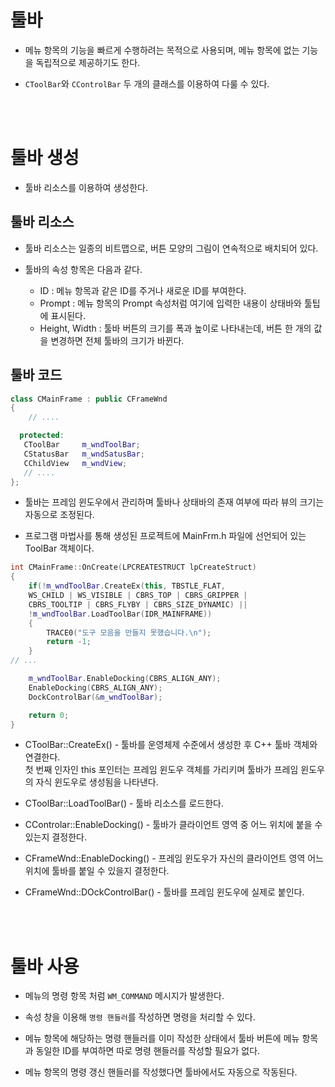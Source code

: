 # 툴바
- 메뉴 항목의 기능을 빠르게 수행하려는 목적으로 사용되며, 메뉴 항목에 없는 기능을 독립적으로 제공하기도 한다.

- `CToolBar`와 `CControlBar` 두 개의 클래스를 이용하여 다룰 수 있다.

<br><br>

# 툴바 생성
- 툴바 리소스를 이용하여 생성한다.

## 툴바 리소스
- 툴바 리소스는 일종의 비트맵으로, 버튼 모양의 그림이 연속적으로 배치되어 있다. 

- 툴바의 속성 항목은 다음과 같다.
    - ID : 메뉴 항목과 같은 ID를 주거나 새로운 ID를 부여한다.
    - Prompt : 메뉴 항목의 Prompt 속성처럼 여기에 입력한 내용이 상태바와 툴팁에 표시된다.
    - Height, Width : 툴바 버튼의 크기를 폭과 높이로 나타내는데, 버튼 한 개의 값을 변경하면 전체 툴바의 크기가 바뀐다.


## 툴바 코드
```C++
class CMainFrame : public CFrameWnd
{
    // ....

  protected:
   CToolBar     m_wndToolBar;
   CStatusBar   m_wndSatusBar;
   CChildView   m_wndView;
   // ....
};
```
- 툴바는 프레임 윈도우에서 관리하며 툴바나 상태바의 존재 여부에 따라 뷰의 크기는 자동으로 조정된다.

- 프로그램 마법사를 통해 생성된 프로젝트에 MainFrm.h 파일에 선언되어 있는 ToolBar 객체이다.

```C++
int CMainFrame::OnCreate(LPCREATESTRUCT lpCreateStruct)
{
    if(!m_wndToolBar.CreateEx(this, TBSTLE_FLAT,
    WS_CHILD | WS_VISIBLE | CBRS_TOP | CBRS_GRIPPER |
    CBRS_TOOLTIP | CBRS_FLYBY | CBRS_SIZE_DYNAMIC) ||
    !m_wndToolBar.LoadToolBar(IDR_MAINFRAME))
    {
        TRACE0("도구 모음을 만들지 못했습니다.\n");
        return -1;
    }
// ...

    m_wndToolBar.EnableDocking(CBRS_ALIGN_ANY);
    EnableDocking(CBRS_ALIGN_ANY);
    DockControlBar(&m_wndToolBar);

    return 0;
}
```

- CToolBar::CreateEx() - 툴바를 운영체제 수준에서 생성한 후 C++ 툴바 객체와 연결한다.<br> 첫 번째 인자인 this 포인터는 프레임 윈도우 객체를 가리키며 툴바가 프레임 윈도우의 자식 윈도우로 생성됨을 나타낸다.

- CToolBar::LoadToolBar() - 툴바 리소스를 로드한다.

- CControlar::EnableDocking() - 툴바가 클라이언트 영역 중 어느 위치에 붙을 수 있는지 결정한다.

- CFrameWnd::EnableDocking() - 프레임 윈도우가 자신의 클라이언트 영역 어느 위치에 툴바를 붙일 수 있을지 결정한다.

- CFrameWnd::DOckControlBar() - 툴바를 프레임 윈도우에 실제로 붙인다.


<br><br>

# 툴바 사용
- 메뉴의 명령 항목 처럼 `WM_COMMAND` 메시지가 발생한다.

- 속성 창을 이용해 `명령 핸들러`를 작성하면 명령을 처리할 수 있다.

- 메뉴 항목에 해당하는 명령 핸들러를 이미 작성한 상태에서 툴바 버튼에 메뉴 항목과 동일한 ID를 부여하면 따로 명령 핸들러를 작성할 필요가 없다.

- 메뉴 항목의 명령 갱신 핸들러를 작성했다면 툴바에서도 자동으로 작동된다.